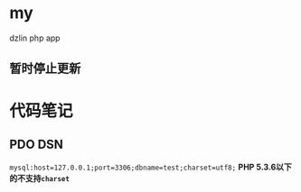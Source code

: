 # my 

dzlin php app

## 暂时停止更新

# 代码笔记

## PDO DSN

`mysql:host=127.0.0.1;port=3306;dbname=test;charset=utf8;`
**PHP 5.3.6以下的不支持`charset`**
